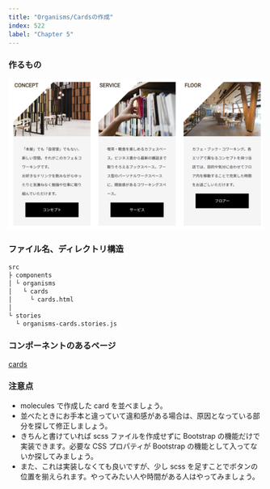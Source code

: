 ```yaml
---
title: "Organisms/Cardsの作成"
index: 522
label: "Chapter 5"
---
```


### 作るもの

![organisms_cards](./images/organisms_cards.png)

### ファイル名、ディレクトリ構造

```
src
├ components
│ └ organisms
│   └ cards
│     └ cards.html
│
└ stories
  └ organisms-cards.stories.js
```

### コンポーネントのあるページ

[cards](https://www.figma.com/file/itngQHR9R5RB7xwCXAKOde/?node-id=807%3A1670)

### 注意点

- molecules で作成した card を並べましょう。
- 並べたときにお手本と違っていて違和感がある場合は、原因となっている部分を探して修正しましょう。
- きちんと書けていれば scss ファイルを作成せずに Bootstrap の機能だけで実装できます。必要な CSS プロパティが Bootstrap の機能として入ってないか探してみましょう。
- また、これは実装しなくても良いですが、少し scss を足すことでボタンの位置を揃えられます。やってみたい人や時間がある人はやってみましょう。
